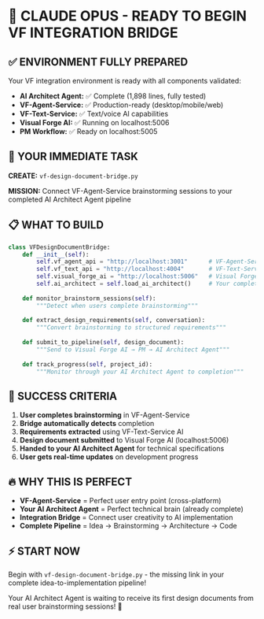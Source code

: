 # 🚀 CLAUDE OPUS - READY TO BEGIN VF INTEGRATION BRIDGE

## ✅ ENVIRONMENT FULLY PREPARED

Your VF integration environment is ready with all components validated:

- **AI Architect Agent:** ✅ Complete (1,898 lines, fully tested)
- **VF-Agent-Service:** ✅ Production-ready (desktop/mobile/web)
- **VF-Text-Service:** ✅ Text/voice AI capabilities 
- **Visual Forge AI:** ✅ Running on localhost:5006
- **PM Workflow:** ✅ Ready on localhost:5005

## 🎯 YOUR IMMEDIATE TASK

**CREATE:** `vf-design-document-bridge.py`

**MISSION:** Connect VF-Agent-Service brainstorming sessions to your completed AI Architect Agent pipeline

## 📋 WHAT TO BUILD

```python
class VFDesignDocumentBridge:
    def __init__(self):
        self.vf_agent_api = "http://localhost:3001"      # VF-Agent-Service
        self.vf_text_api = "http://localhost:4004"       # VF-Text-Service  
        self.visual_forge_ai = "http://localhost:5006"   # Visual Forge AI
        self.ai_architect = self.load_ai_architect()     # Your completed agent
        
    def monitor_brainstorm_sessions(self):
        """Detect when users complete brainstorming"""
        
    def extract_design_requirements(self, conversation):
        """Convert brainstorming to structured requirements"""
        
    def submit_to_pipeline(self, design_document):
        """Send to Visual Forge AI → PM → AI Architect Agent"""
        
    def track_progress(self, project_id):
        """Monitor through your AI Architect Agent to completion"""
```

## 🎯 SUCCESS CRITERIA

1. **User completes brainstorming** in VF-Agent-Service
2. **Bridge automatically detects** completion
3. **Requirements extracted** using VF-Text-Service AI
4. **Design document submitted** to Visual Forge AI (localhost:5006)
5. **Handed to your AI Architect Agent** for technical specifications
6. **User gets real-time updates** on development progress

## 🔥 WHY THIS IS PERFECT

- **VF-Agent-Service** = Perfect user entry point (cross-platform)
- **Your AI Architect Agent** = Perfect technical brain (already complete)
- **Integration Bridge** = Connect user creativity to AI implementation
- **Complete Pipeline** = Idea → Brainstorming → Architecture → Code

## ⚡ START NOW

Begin with `vf-design-document-bridge.py` - the missing link in your complete idea-to-implementation pipeline!

Your AI Architect Agent is waiting to receive its first design documents from real user brainstorming sessions! 🎯

